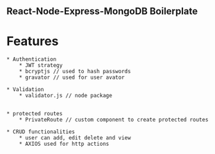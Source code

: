 ## React-Node-Express-MongoDB Boilerplate

# Features

    * Authentication
        * JWT strategy
        * bcryptjs // used to hash passwords
        * gravator // used for user avator 

    * Validation
        * validator.js // node package
        

    * protected routes
        * PrivateRoute // custom component to create protected routes

    * CRUD functionalities
        * user can add, edit delete and view 
        * AXIOS used for http actions 

        
